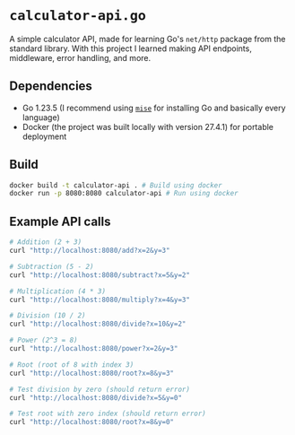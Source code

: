 # `calculator-api.go`

A simple calculator API, made for learning Go's `net/http` package from the standard library.
With this project I learned making API endpoints, middleware, error handling, and more.


## Dependencies

- Go 1.23.5 (I recommend using [`mise`](https://mise.jdx.dev/) for installing Go and basically every language)
- Docker (the project was built locally with version 27.4.1) for portable deployment


## Build

```bash
docker build -t calculator-api . # Build using docker
docker run -p 8080:8080 calculator-api # Run using docker
```


## Example API calls

```bash
# Addition (2 + 3)
curl "http://localhost:8080/add?x=2&y=3"

# Subtraction (5 - 2)
curl "http://localhost:8080/subtract?x=5&y=2"

# Multiplication (4 * 3)
curl "http://localhost:8080/multiply?x=4&y=3"

# Division (10 / 2)
curl "http://localhost:8080/divide?x=10&y=2"

# Power (2^3 = 8)
curl "http://localhost:8080/power?x=2&y=3"

# Root (root of 8 with index 3)
curl "http://localhost:8080/root?x=8&y=3"

# Test division by zero (should return error)
curl "http://localhost:8080/divide?x=5&y=0"

# Test root with zero index (should return error)
curl "http://localhost:8080/root?x=8&y=0"
```
